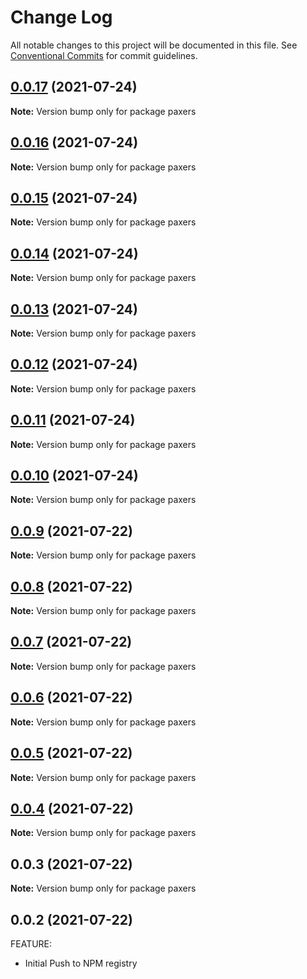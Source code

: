 # Change Log

All notable changes to this project will be documented in this file.
See [Conventional Commits](https://conventionalcommits.org) for commit guidelines.

## [0.0.17](https://github.com/PrinceJoeyLee12/paxers_v2/compare/paxers@0.0.9...paxers@0.0.17) (2021-07-24)

**Note:** Version bump only for package paxers





## [0.0.16](https://github.com/PrinceJoeyLee12/paxers_v2/compare/paxers@0.0.9...paxers@0.0.16) (2021-07-24)

**Note:** Version bump only for package paxers





## [0.0.15](https://github.com/PrinceJoeyLee12/paxers_v2/compare/paxers@0.0.9...paxers@0.0.15) (2021-07-24)

**Note:** Version bump only for package paxers





## [0.0.14](https://github.com/PrinceJoeyLee12/paxers_v2/compare/paxers@0.0.9...paxers@0.0.14) (2021-07-24)

**Note:** Version bump only for package paxers





## [0.0.13](https://github.com/PrinceJoeyLee12/paxers_v2/compare/paxers@0.0.9...paxers@0.0.13) (2021-07-24)

**Note:** Version bump only for package paxers





## [0.0.12](https://github.com/PrinceJoeyLee12/paxers_v2/compare/paxers@0.0.9...paxers@0.0.12) (2021-07-24)

**Note:** Version bump only for package paxers





## [0.0.11](https://github.com/PrinceJoeyLee12/paxers_v2/compare/paxers@0.0.9...paxers@0.0.11) (2021-07-24)

**Note:** Version bump only for package paxers





## [0.0.10](https://github.com/PrinceJoeyLee12/paxers_v2/compare/paxers@0.0.9...paxers@0.0.10) (2021-07-24)

**Note:** Version bump only for package paxers





## [0.0.9](https://github.com/PrinceJoeyLee12/paxers_v2/compare/paxers@0.0.6...paxers@0.0.9) (2021-07-22)

**Note:** Version bump only for package paxers





## [0.0.8](https://github.com/PrinceJoeyLee12/paxers_v2/compare/paxers@0.0.6...paxers@0.0.8) (2021-07-22)

**Note:** Version bump only for package paxers





## [0.0.7](https://github.com/PrinceJoeyLee12/paxers_v2/compare/paxers@0.0.6...paxers@0.0.7) (2021-07-22)

**Note:** Version bump only for package paxers





## [0.0.6](https://github.com/PrinceJoeyLee12/paxers_v2/compare/paxers@0.0.3...paxers@0.0.6) (2021-07-22)

**Note:** Version bump only for package paxers





## [0.0.5](https://github.com/PrinceJoeyLee12/paxers_v2/compare/paxers@0.0.3...paxers@0.0.5) (2021-07-22)

**Note:** Version bump only for package paxers

## [0.0.4](https://github.com/PrinceJoeyLee12/paxers_v2/compare/paxers@0.0.3...paxers@0.0.4) (2021-07-22)

**Note:** Version bump only for package paxers

## 0.0.3 (2021-07-22)

**Note:** Version bump only for package paxers

## 0.0.2 (2021-07-22)

FEATURE:

- Initial Push to NPM registry
